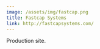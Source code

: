 ```yaml
---
image: /assets/img/fastcap.png
title: Fastcap Systems
link: http://fastcapsystems.com/
---
```

<p>Production site.</p>
